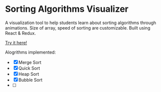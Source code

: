 # Sorting Algorithms Visualizer

A visualization tool to help students learn about sorting algorithms through animations. Size of array, speed of sorting are customizable. Built using React & Redux.

[Try it here!](https://amzhy.github.io/sorting-visualizer/)

Alogrithms implemented:

- [x] Merge Sort
- [x] Quick Sort
- [x] Heap Sort
- [x] Bubble Sort
- [ ] 
